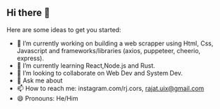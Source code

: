## Hi there 👋

<!--
**i-rjt/i-rjt** is a ✨ _special_ ✨ repository because its `README.md` (this file) appears on your GitHub profile.
-->
Here are some ideas to get you started:

- 🔭 I’m currently working on building a web scrapper using Html, Css, Javascript and frameworks/libraries (axios, puppeteer, cheerio, express).
- 🌱 I’m currently learning React,Node.js and Rust.
- 👯 I’m looking to collaborate on Web Dev and System Dev.
- 💬 Ask me about 
- 📫 How to reach me: instagram.com/rj.cors, rajat.uix@gmail.com
- 😄 Pronouns: He/Him
